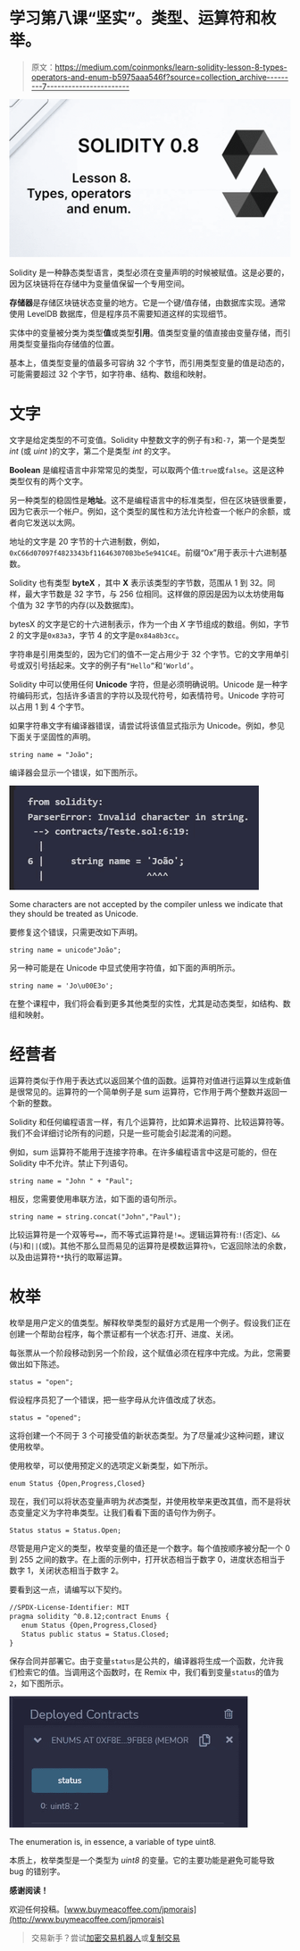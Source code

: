 # 学习第八课“坚实”。类型、运算符和枚举。

> 原文：<https://medium.com/coinmonks/learn-solidity-lesson-8-types-operators-and-enum-b5975aaa546f?source=collection_archive---------7----------------------->

![](img/d778e9850fede307f90c04d9e7f60918.png)

Solidity 是一种静态类型语言，类型必须在变量声明的时候被赋值。这是必要的，因为区块链将在存储中为变量值保留一个专用空间。

**存储器**是存储区块链状态变量的地方。它是一个键/值存储，由数据库实现。通常使用 LevelDB 数据库，但是程序员不需要知道这样的实现细节。

实体中的变量被分类为类型**值**或类型**引用**。值类型变量的值直接由变量存储，而引用类型变量指向存储值的位置。

基本上，值类型变量的值最多可容纳 32 个字节，而引用类型变量的值是动态的，可能需要超过 32 个字节，如字符串、结构、数组和映射。

# 文字

文字是给定类型的不可变值。Solidity 中整数文字的例子有`3`和`-7`，第一个是类型 *int* (或 *uint* )的文字，第二个是类型 *int* 的文字。

**Boolean** 是编程语言中非常常见的类型，可以取两个值:`true`或`false`。这是这种类型仅有的两个文字。

另一种类型的稳固性是**地址**。这不是编程语言中的标准类型，但在区块链很重要，因为它表示一个帐户。例如，这个类型的属性和方法允许检查一个帐户的余额，或者向它发送以太网。

地址的文字是 20 字节的十六进制数，例如，`0xC66d07097f4823343bf116463070B3be5e941C4E`。前缀“0x”用于表示十六进制基数。

Solidity 也有类型 **byteX** ，其中 **X** 表示该类型的字节数，范围从 1 到 32。同样，最大字节数是 32 字节，与 256 位相同。这样做的原因是因为以太坊使用每个值为 32 字节的内存(以及数据库)。

bytesX 的文字是它的十六进制表示，作为一个由 *X* 字节组成的数组。例如，字节 2 的文字是`0x83a3`，字节 4 的文字是`0x84a8b3cc`。

字符串是引用类型的，因为它们的值不一定占用少于 32 个字节。它的文字用单引号或双引号括起来。文字的例子有`“Hello”`和`‘World’`。

Solidity 中可以使用任何 **Unicode** 字符，但是必须明确说明。Unicode 是一种字符编码形式，包括许多语言的字符以及现代符号，如表情符号。Unicode 字符可以占用 1 到 4 个字节。

如果字符串文字有编译器错误，请尝试将该值显式指示为 Unicode。例如，参见下面关于坚固性的声明。

```
string name = "João";
```

编译器会显示一个错误，如下图所示。

![](img/f4b15726fff2daab5b181727556503f0.png)

Some characters are not accepted by the compiler unless we indicate that they should be treated as Unicode.

要修复这个错误，只需更改如下声明。

```
string name = unicode"João";
```

另一种可能是在 Unicode 中显式使用字符值，如下面的声明所示。

```
string name = 'Jo\u00E3o';
```

在整个课程中，我们将会看到更多其他类型的实性，尤其是动态类型，如结构、数组和映射。

# 经营者

运算符类似于作用于表达式以返回某个值的函数。运算符对值进行运算以生成新值是很常见的。运算符的一个简单例子是 sum 运算符，它作用于两个整数并返回一个新的整数。

Solidity 和任何编程语言一样，有几个运算符，比如算术运算符、比较运算符等。我们不会详细讨论所有的问题，只是一些可能会引起混淆的问题。

例如，sum 运算符不能用于连接字符串。在许多编程语言中这是可能的，但在 Solidity 中不允许。禁止下列语句。

```
string name = "John " + "Paul";
```

相反，您需要使用串联方法，如下面的语句所示。

```
string name = string.concat("John","Paul");
```

比较运算符是一个双等号`==`，而不等式运算符是`!=`。逻辑运算符有:`!`(否定)、`&&`(与)和`||`(或)。其他不那么显而易见的运算符是模数运算符`%`，它返回除法的余数，以及由运算符`**`执行的取幂运算。

# 枚举

枚举是用户定义的值类型。解释枚举类型的最好方式是用一个例子。假设我们正在创建一个帮助台程序，每个票证都有一个状态:打开、进度、关闭。

每张票从一个阶段移动到另一个阶段，这个赋值必须在程序中完成。为此，您需要做出如下陈述。

```
status = "open";
```

假设程序员犯了一个错误，把一些字母从允许值改成了状态。

```
status = "opened";
```

这将创建一个不同于 3 个可接受值的新状态类型。为了尽量减少这种问题，建议使用枚举。

使用枚举，可以使用预定义的选项定义新类型，如下所示。

```
enum Status {Open,Progress,Closed}
```

现在，我们可以将状态变量声明为*状态*类型，并使用枚举来更改其值，而不是将状态变量定义为字符串类型。让我们看看下面的语句作为例子。

```
Status status = Status.Open;
```

尽管是用户定义的类型，枚举变量的值还是一个数字。每个值按顺序被分配一个 0 到 255 之间的数字。在上面的示例中，打开状态相当于数字 0，进度状态相当于数字 1，关闭状态相当于数字 2。

要看到这一点，请编写以下契约。

```
//SPDX-License-Identifier: MIT
pragma solidity ^0.8.12;contract Enums {
   enum Status {Open,Progress,Closed}
   Status public status = Status.Closed;
}
```

保存合同并部署它。由于变量`status`是公共的，编译器将生成一个函数，允许我们检索它的值。当调用这个函数时，在 Remix 中，我们看到变量`status`的值为`2`，如下图所示。

![](img/80a9f7cd1640995869ff9f12d8ab1f16.png)

The enumeration is, in essence, a variable of type uint8.

本质上，枚举类型是一个类型为 *uint8* 的变量。它的主要功能是避免可能导致 bug 的错别字。

**感谢阅读！**

欢迎任何投稿。[www.buymeacoffee.com/jpmorais](http://www.buymeacoffee.com/jpmorais)

> 交易新手？尝试[加密交易机器人](/coinmonks/crypto-trading-bot-c2ffce8acb2a)或[复制交易](/coinmonks/top-10-crypto-copy-trading-platforms-for-beginners-d0c37c7d698c)